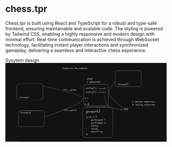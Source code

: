 # chess.tpr
Chess.tpr is built using React and TypeScript for a robust and type-safe frontend, ensuring maintainable and scalable code. The styling is powered by Tailwind CSS, enabling a highly responsive and modern design with minimal effort. Real-time communication is achieved through WebSocket technology, facilitating instant player interactions and synchronized gameplay, delivering a seamless and interactive chess experience.

Sysytem design
![alt text](image.png)